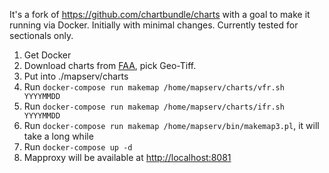 It's a fork of https://github.com/chartbundle/charts with a goal to make it running via Docker.
Initially with minimal changes. Currently tested for sectionals only. 

1. Get Docker
2. Download charts from [FAA](https://www.faa.gov/air_traffic/flight_info/aeronav/digital_products/vfr/), pick Geo-Tiff.
3. Put into ./mapserv/charts
4. Run `docker-compose run makemap /home/mapserv/charts/vfr.sh YYYYMMDD`
5. Run `docker-compose run makemap /home/mapserv/charts/ifr.sh YYYYMMDD` 
6. Run `docker-compose run makemap /home/mapserv/bin/makemap3.pl`, it will take a long while
7. Run `docker-compose up -d`
8. Mapproxy will be available at [http://localhost:8081](http://localhost:8081)
